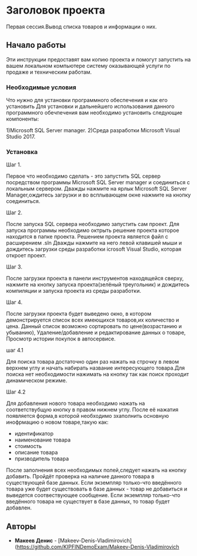 # Заголовок проекта

Первая сессия.Вывод списка товаров и информации о них.

## Начало работы

Эти инструкции предоставят вам копию проекта и помогут запустить  на вашем локальном компьютере систему оказывающей услуги по продаже и техническим работам.

### Необходимые условия

Что нужно для установки программного обеспечения и как его установить
Для установки и дальнейшего использования данного программного обечпечения вам необходимо установить следующие компоненты:

1)Microsoft SQL Server manager.
2)Среда разработки Microsoft Visual Studio 2017.

### Установка

Шаг 1.

Первое что необходимо сделать - это запустить SQL сервер посредством программы 
Microsoft SQL Server manager и соединиться с локальным сервером.
Дважды нажмите на ярлык Microsoft SQL Server Manager,ождитесь загрузки и во всплывающем окне нажмите на кнопку соединиться.

Шаг 2.

После запуска SQL сервера необходимо запустить сам проект.
Для запуска программы необходимо октрыть решение проекта которое находится в папке проекта.
Решением проекта является файл с расширением .sln
Дважды нажмите на него левой клавишей мыши и дождитесь загрузки среды разработки icrosoft Visual Studio,
которая откроет проект.

Шаг 3.

После загрузки проекта в панели инструментов находящейся сверху, нажмите на кнопку запуска проекта(зелёный треугольник) и дождитесь 
компиляции и запуска проекта из среды разработки.

Шаг 4.

После загрузки проекта будет выведено окно, в котором демонстрируется список всех имеющихся товаров,их количество и цена.
Данный список возможно сортировать по цене(возрастанию и убыванию),
Удаление/добавление и редактирование данных о товаре,
Просмотр истории покупок в автосервисе.

шаг 4.1

Для поиска товара достаточно один раз нажать на строчку в левом верхнем углу и начать набирать название интересующего 
товара.Для поиска нет необходимости нажимать на кнопку так как поиск проходит динамическом режиме.

Шаг 4.2

Для добавления нового товара необходимо нажать на соответствубщую кнопку в правом нижнем углу.
После её нажатия появляется форма,в которой необходимо зхаполнить основную инофрмацию о новом товаре,такую как:
- идентификатор
- наименование товара
- стоимость
- описание товара
- призводитель товара

После заполнения всех необходимых полей,следует нажать на кнопку добавить. Пройдёт проверка на наличие данного товара в существующей базе данных.
Если экземпляр только-что введённого товара уже будет существовать в базе данных - товар не добавиться и выведется 
соотвествующее сообщение.
Если экземпляр только-что введённого товара не существует в базе данных, то товар будет добавлен.
## Авторы

* **Макеев Денис** -  [Makeev-Denis-Vladimirovich](https://github.com/KIPFINDemoExam/Makeev-Denis-Vladimirovich


